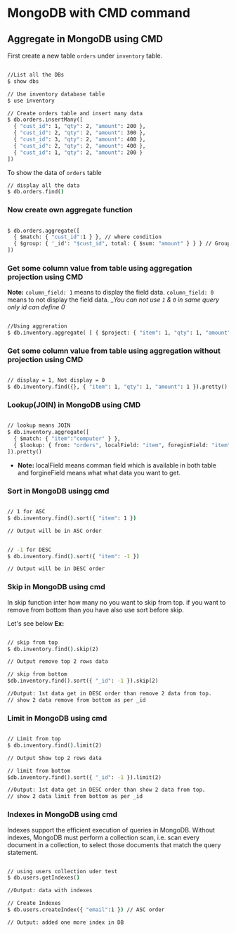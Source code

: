# MongoDB with CMD command

## Aggregate in MongoDB using CMD

First create a new table `orders` under `inventory` table.
```cmd

//List all the DBs
$ show dbs

// Use inventory database table
$ use inventory

// Create orders table and insert many data
$ db.orders.insertMany([
  { "cust_id": 1, "qty": 2, "amount": 200 },
  { "cust_id": 2, "qty": 2, "amount": 300 },
  { "cust_id": 3, "qty": 2, "amount": 400 },
  { "cust_id": 2, "qty": 2, "amount": 400 },
  { "cust_id": 1, "qty": 2, "amount": 200 }
])

```
To show the data of `orders` table
```cmd
// display all the data
$ db.orders.find()

```
### Now create own aggregate function 
```cmd

$ db.orders.aggregate([
  { $match: { "cust_id":1 } }, // where condition
  { $group: { '_id': "$cust_id", total: { $sum: "amount" } } } // Group by total amount and _id is custom name you can change according to your req.
])

```

### Get some column value from table using aggregation projection using CMD

__Note:__ `column_field: 1` means to display the field data. `column_field: 0` means to not display the field data. __You can not use `1` & `0` in same query only _id can define 0__
```cmd

//Using aggreration
$ db.inventory.aggregate( [ { $project: { "item": 1, "qty": 1, "amount": 1 } } ] ).pretty()

```
### Get some column value from table using aggregation without projection using CMD
```cmd

// display = 1, Not display = 0
$ db.inventory.find({}, { "item": 1, "qty": 1, "amount": 1 }).pretty()

```
### Lookup(JOIN) in MongoDB using CMD
```cmd

// lookup means JOIN
$ db.inventory.aggregate([
  { $match: { "item":"computer" } },
  { $lookup: { from: "orders", localField: "item", foreginField: "item",as: "order_details" } }
]).pretty()

```
* __Note:__ localField means comman field which is available in both table and forgineField means what what data you want to get.

### Sort in MongoDB usingg cmd
```cmd

// 1 for ASC 
$ db.inventory.find().sort({ "item": 1 })

// Output will be in ASC order


// -1 for DESC
$ db.inventory.find().sort({ "item": -1 })

// Output will be in DESC order

```
### Skip in MongoDB using cmd

In skip function inter how many no you want to skip from top.
if you want to remove from bottom than you have also use sort before skip.

Let's see below __Ex:__

```cmd

// skip from top
$ db.inventory.find().skip(2)

// Output remove top 2 rows data

// skip from bottom
$db.inventory.find().sort({ "_id": -1 }).skip(2)

//Output: 1st data get in DESC order than remove 2 data from top.
// show 2 data remove from bottom as per _id

```
### Limit in MongoDB using cmd
```cmd

// Limit from top
$ db.inventory.find().limit(2)

// Output Show top 2 rows data

// limit from bottom
$db.inventory.find().sort({ "_id": -1 }).limit(2)

//Output: 1st data get in DESC order than show 2 data from top.
// show 2 data limit from bottom as per _id

```
### Indexes in MongoDB using cmd
Indexes support the efficient execution of queries in MongoDB. Without indexes, MongoDB must perform a collection scan, i.e. scan every document in a collection, to select those documents that match the query statement.
```cmd

// using users collection uder test
$ db.users.getIndexes()

//Output: data with indexes

// Create Indexes
$ db.users.createIndex({ "email":1 }) // ASC order

// Output: added one more index in DB

```




